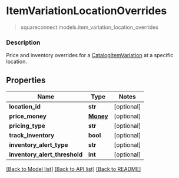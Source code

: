 # ItemVariationLocationOverrides
> squareconnect.models.item_variation_location_overrides

### Description

Price and inventory overrides for a [CatalogItemVariation](#type-catalogitemvariation) at a specific location.

## Properties
Name | Type | Notes
------------ | ------------- | -------------
**location_id** | **str** | [optional] 
**price_money** | [**Money**](Money.md) | [optional] 
**pricing_type** | **str** | [optional] 
**track_inventory** | **bool** | [optional] 
**inventory_alert_type** | **str** | [optional] 
**inventory_alert_threshold** | **int** | [optional] 

[[Back to Model list]](../README.md#documentation-for-models) [[Back to API list]](../README.md#documentation-for-api-endpoints) [[Back to README]](../README.md)


